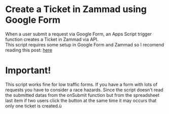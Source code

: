 # Create a Ticket in Zammad using Google Form
When a user submit a request via Google Form, an Apps Script trigger function creates a Ticket in Zammad via API.<br/>
This script requires some setup in Google Form and Zammad so I recomend reading this post: [here](
https://medium.com/@TheDummyDev/create-a-ticket-in-zammad-via-google-form-using-apps-script-609c6c84712a)

# Important!
This script works fine for low traffic forms. If you have a form with lots of requests you have to consider a race hazards. Since the script doesn't read the submitted datas from the onSubmit function but from the spreadsheet last item if two users click the button at the same time it may occurs that only one ticket is created.ù
